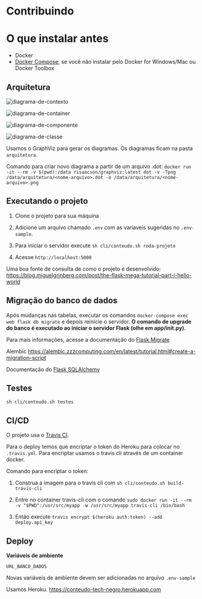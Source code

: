 # Contribuindo

# O que instalar antes

- Docker
- [Docker Compose](https://docs.docker.com/compose/install/), se você nâo instalar pelo Docker for Windows/Mac ou Docker Toolbox

## Arquitetura

![diagrama-de-contexto](/arquitetura/diagrama-contexto.png)

![diagrama-de-container](/arquitetura/diagrama-container.png)

![diagrama-de-componente](/arquitetura/diagrama-componente.png)

![diagrama-de-classe](/arquitetura/diagrama-classe.png)

Usamos o GraphViz para gerar os diagramas. Os diagramas ficam na pasta `arquitetura`.

Comando para criar novo diagrama a partir de um arquivo .dot: `docker run -it --rm -v $(pwd):/data risaacson/graphviz:latest dot -v -Tpng /data/arquitetura/<nome-arquivo>.dot -o /data/arquitetura/<nome-arquivo>.png`

## Executando o projeto

1. Clone o projeto para sua máquina

2. Adicione um arquivo chamado `.env` com as variaveis sugeridas no `.env-sample`.

3. Para iniciar o servidor execute `sh cli/conteudo.sh roda-projeto`

4. Acesse `http://localhost:5000`

Uma boa fonte de consulta de como o projeto é desenvolvido: https://blog.miguelgrinberg.com/post/the-flask-mega-tutorial-part-i-hello-world

## Migração do banco de dados

Após mudanças nas tabelas, executar os comandos `docker-compose exec web flask db migrate` e depois reinicie o servidor. **O comando de upgrade do banco é executado ao iniciar o servidor Flask (olhe em app/__init__.py).**

Para mais informações, acesse a documentação do [Flask Migrate](https://flask-migrate.readthedocs.io/en/latest/)

Alembic https://alembic.zzzcomputing.com/en/latest/tutorial.html#create-a-migration-script

Documentação do [Flask SQLAlchemy](http://flask-sqlalchemy.pocoo.org/2.1/)


## Testes

`sh cli/conteudo.sh testes`

## CI/CD

O projeto usa o [Travis CI](https://travis-ci.org/).

Para o deploy temos que encriptar o token do Heroku para colocar no `.travis.yml`. Para encriptar usamos o travis cli através de um container docker.

Comando para encriptar o token:

1. Construa a imagem para o travis cli com `sh cli/conteudo.sh build-travis-cli` 

2. Entre no container travis-cli com o comando `sudo docker run -it --rm -v "$PWD":/usr/src/myapp -w /usr/src/myapp travis-cli /bin/bash`
3. Então execute `travis encrypt $(heroku auth:token) --add deploy.api_key`


## Deploy

**Variáveis de ambiente**

`URL_BANCO_DADOS`

Novas variáveis de ambiente devem ser adicionadas no arquivo `.env-sample`

Usamos Heroku.
https://conteudo-tech-negro.herokuapp.com

